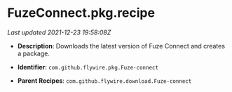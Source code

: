 # FuzeConnect.pkg.recipe

_Last updated 2021-12-23 19:58:08Z_

- **Description**: Downloads the latest version of Fuze Connect and creates a package.

- **Identifier**: `com.github.flywire.pkg.Fuze-connect`

- **Parent Recipes**: `com.github.flywire.download.Fuze-connect`